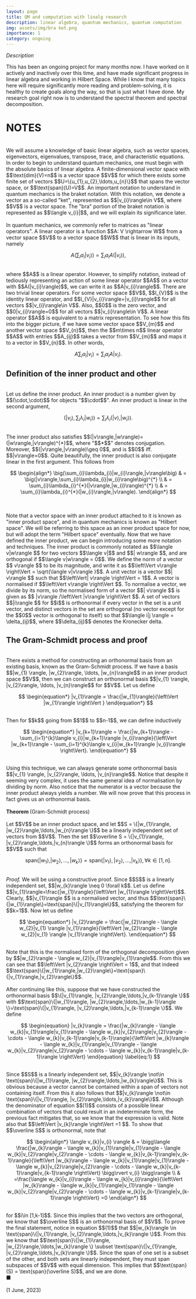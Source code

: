 ```yaml
---
layout: page
title: QM and computation with linalg research
description: linear algebra, quantum mechanics, quantum computation
img: assets/img/bra ket.png
importance: 1
category: ongoing
---
```


<i> Description </i>
<p>
This has been an ongoing project for many months now. I have worked on it actively and inactively over this time, and have made significant progress in linear algebra and working in Hilbert Space. While I know that many topics here will require significantly more reading and problem-solving, it is healthy to create goals along the way, so that is just what I have done. My research goal right now is to understand the spectral theorem and spectral decomposition. 
</p>

<h1> 
NOTES 
</h1> 

<br>
We will assume a knowledge of basic linear algebra, such as vector spaces, eigenvectors, eigenvalues, transpose, trace, and characteristic equations. In order to begin to understand quantum mechanics, one must begin with the absolute basics of linear algebra. A finite-dimensional vector space with $$\text{dim}(V)=n$$ is a vector space $$V$$ for which there exists some finite set of vectors $$U=\{u_{1},u_{2},\ldots,u_{n}\}$$ that spans the vector space, or $$\text{span}(U)=V$$. An important notation to understand in quantum mechanics is the braket notation. With this notation, we denote a vector as a so-called "ket", represented as $$|v_{i}\rangle\in V$$, where $$V$$ is a vector space. The "bra" portion of the braket notation is represented as $$\langle v_{i}|$$, and we will explain its significance later. 
<br>
<br>
In quantum mechanics, we commonly refer to matrices as "linear operators". A linear operator is a function $$A: V \rightarrow W$$ from a vector space $$V$$ to a vector space $$W$$ that is linear in its inputs, namely 
<br>

$$
\begin{equation*} A\big(\sum_{i}a_{i}|v_{i}\rangle \big) = \sum_{i}a_{i}A(|v_{i}\rangle) \end{equation*},
$$

<br>
where $$A$$ is a linear operator. However, to simplify notation, instead of tediously representing an action of some linear operator $$A$$ on a vector with $$A(|v_{i}\rangle)$$, we can write it as $$A|v_{i}\rangle$$. There are two trivial linear operators. For some vector space $$V$$, $$I_{V}$$ is the identity linear operator, and $$I_{V}|v_{i}\rangle=|v_{i}\rangle$$ for all vectors $$|v_{i}\rangle\in V$$. Also, $$0$$ is the zero vector, and $$0|v_{i}\rangle=0$$ for all vectors $$|v_{i}\rangle\in V$$. A linear operator $$A$$ is equivalent to a matrix representation. To see how this fits into the bigger picture, if we have some vector space $$V_{m}$$ and another vector space $$V_{n}$$, then the $$m\times n$$ linear operator $$A$$ with entries $$A_{ij}$$ takes a vector from $$V_{m}$$ and maps it to a vector in $$V_{n}$$. In other words,  
<br>

$$
\begin{equation*} A\sum_{i}a_{i}|v_{i}\rangle  = \sum_{i}a_{i}A|v_{i}\rangle .\end{equation*}
$$

<h2> 
Definition of the inner product and other
</h2> 

<br>
Let us define the inner product. An inner product is a number given by $$(\cdot,\cdot)$$ for objects "$$\cdot$$". An inner product is linear in the second argument, 
<br>

$$
\begin{equation*} \big(|v_{i}\rangle,\sum_{i}\lambda_{i}|w_{i}\rangle\big) = \sum_{i}\lambda_{i}(|v\rangle,|w_{i}\rangle). \end{equation*}
$$

<br>
The inner product also satisfies $$(|v\rangle,|w\rangle)=(|w\rangle,|v\rangle)^{*}$$, where "$$*$$" denotes conjugation. Moreover, $$(|v\rangle,|v\rangle)\geq 0$$, and is $$0$$ iff. $$|v\rangle=0$$. Quite beautifully, the inner product is also conjugate linear in the first argument. This follows from
<br>

$$
\begin{align*}
\big(\sum_{i}\lambda_{i}|w_{i}\rangle,|v\rangle\big) & 
= \big(|v\rangle,\sum_{i}\lambda_{i}|w_{i}\rangle\big)^{*} \\ &
= \sum_{i}\lambda_{i}^{*}(|v\rangle,|w_{i}\rangle)^{*} \\ &
= \sum_{i}\lambda_{i}^{*}(|w_{i}\rangle,|v\rangle).
\end{align*}
$$

<br>
<br>
Note that a vector space with an inner product attached to it is known as "inner product space", and in quantum mechanics is known as "Hilbert space". We will be referring to this space as an inner product space for now, but will adopt the term "Hilbert space" eventually. Now that we have defined the inner product, we can begin introducing some more notation and techniques. The inner product is commonly notated as $$\langle v|w\rangle $$ for two vectors $$\langle v|$$ and $$| w\rangle $$, and are orthogonal if $$\langle v|w\rangle = 0$$. We define the norm of a vector $$ v\rangle $$ to be its magnitude, and write it as $$\left\Vert v\rangle \right\Vert = \sqrt{\langle v|v\rangle }$$. A unit vector is a vector $$| v\rangle $$ such that $$\left\Vert| v\rangle \right\Vert = 1$$. A vector is normalised if $$\left\Vert v\rangle \right\Vert $$. To normalise a vector, we divide by its norm, so the normalised form of a vector $$| v\rangle $$ is given as $$ |v\rangle /\left\Vert |v\rangle \right\Vert $$. A set of vectors $$|i\rangle $$ for $$i$$ is orthonormal if every vector in the set is a unit vector, and distinct vectors in the set are orthogonal (no vector except for the $$0$$ vector is orthogonal to itself) so that $$\langle i|j \rangle = \delta_{ij}$$, where $$\delta_{ij}$$ denotes the Kronecker delta. 
<br>

<h2>
The Gram-Schmidt process and proof
</h2>

<br>
There exists a method for constructing an orthonormal basis from an existing basis, known as the Gram-Schmidt process. If we have a basis $$|w_{1} \rangle, |w_{2}\rangle, \ldots, |w_{n}\rangle$$ in an inner product space $$V$$, then we can construct an orthonormal basis $$|v_{1} \rangle, |v_{2}\rangle, \ldots, |v_{n}\rangle$$ for $$V$$. Let us define 
<br>

$$
\begin{equation*} |v_{1}\rangle = \frac{|w_{1}\rangle}{\left\Vert |w_{1}\rangle \right\Vert } \end{equation*}
$$

<br>
Then for $$k$$ going from $$1$$ to $$n-1$$, we can define inductively
<br>

$$
\begin{equation*} |v_{k+1}\rangle = \frac{|w_{k+1}\rangle - \sum_{i=1}^{k}\langle v_{i}|w_{k+1}\rangle |v_{i}\rangle}{\left\Vert |w_{k+1}\rangle - \sum_{i=1}^{k}\langle v_{i}|w_{k+1}\rangle |v_{i}\rangle \right\Vert}. \end{equation*}
$$

<br>
Using this technique, we can always generate some orthonormal basis $$|v_{1} \rangle, |v_{2}\rangle, \ldots, |v_{n}\rangle$$. Notice that despite it seeming very complex, it uses the same general idea of normalisation by dividing by norm. Also notice that the numerator is a vector because the inner product always yields a number. We will now prove that this process in fact gives us an orthonormal basis. 
<br>
<br>
<b> Theorem </b> (Gram-Schmidt process)
<br>
<br>
Let $$V$$ be an inner product space, and let $$S = \{|w_{1}\rangle, |w_{2}\rangle,\ldots,|w_{n}\rangle \}$$ be a linearly independent set of vectors from $$V$$. Then the set $$\overline S = \{|v_{1}\rangle, |v_{2}\rangle,\ldots,|v_{n}\rangle \}$$ forms an orthonormal basis for $$V$$ such that 
<br>

$$
\begin{equation*} \text{span}\{|w_{1}\rangle, |w_{2}\rangle,\ldots,|w_{k}\rangle \}=\text{span}\{|v_{1}\rangle, |v_{2}\rangle,\ldots,|v_{k}\rangle \}, \forall k\in [1,n]. \end{equation*}
$$

<br>
<i> Proof. </i> We will be using a constructive proof. Since $$S$$ is a linearly independent set, $$|w_{k}\rangle \neq 0 \forall k$$. Let us define $$|v_{1}\rangle=\frac{|w_{1}\rangle}{\left\Vert |w_{1}\rangle \right\Vert}$$. Clearly, $$|v_{1}\rangle $$ is a normalised vector, and thus $$\text{span}\{|w_{1}\rangle\}=\text{span}\{|v_{1}\rangle\}$$, satisfying the theorem for $$k=1$$. Now let us define
<br>

$$
\begin{equation*} |v_{2}\rangle = \frac{|w_{2}\rangle - \langle w_{2}|v_{1} \rangle |v_{1}\rangle}{\left\Vert |w_{2}\rangle - \langle w_{2}|v_{1} \rangle |v_{1}\rangle \right\Vert}. \end{equation*}
$$

<br>
Note that this is the normalised form of the orthogonal decomposition given by $$|w_{2}\rangle - \langle w_{2}|v_{1}\rangle|v_{1}\rangle$$. From this we can see that $$\left\Vert |v_{2}\rangle \right\Vert = 1$$, and that indeed $$\text{span}\{|w_{1}\rangle,|w_{2}\rangle\}=\text{span}\{|v_{1}\rangle,|v_{2}\rangle\}$$. 
<br>
<br>
After continuing like this, suppose that we have constructed the orthonormal basis $$\{|v_{1}\rangle, |v_{2}\rangle,\ldots,|v_{k-1}\rangle \}$$ with $$\text{span}\{|w_{1}\rangle, |w_{2}\rangle,\ldots,|w_{k-1}\rangle \}=\text{span}\{|v_{1}\rangle, |v_{2}\rangle,\ldots,|v_{k-1}\rangle \}$$. We define

$$
\begin{equation} |v_{k}\rangle = \frac{|w_{k}\rangle - \langle w_{k}|v_{1}\rangle|v_{1}\rangle - \langle w_{k}|v_{2}\rangle|v_{2}\rangle - \cdots - \langle w_{k}|v_{k-1}\rangle|v_{k-1}\rangle}{\left\Vert |w_{k}\rangle - \langle w_{k}|v_{1}\rangle|v_{1}\rangle - \langle w_{k}|v_{2}\rangle|v_{2}\rangle - \cdots - \langle w_{k}|v_{k-1}\rangle|v_{k-1}\rangle \right\Vert} \end{equation} \label{eq:1}
$$

<br>
Since $$S$$ is a linearly independent set, $$|v_{k}\rangle \not\in \text{span}\{|w_{1}\rangle, |w_{2}\rangle,\ldots,|w_{k}\rangle\}$$. This is obvious because a vector cannot be contained within a span of vectors not containing itself. From this it also follows that $$|v_{k}\rangle \not\in \text{span}\{|v_{1}\rangle, |v_{2}\rangle,\ldots,|v_{k}\rangle\}$$. Although the denominator of equation $$(1)$$ consists of a possible linear combination of vectors that could result in an indeterminate form, the previous fact mitigates that, so we know that the expression is valid. Note also that $$\left\Vert |v_{k}\rangle \right\Vert =1 $$. To show that $$\overline S$$ is orthonormal, note that 
<br>

$$
\begin{align*} 
\langle v_{k}|v_{i} \rangle & = \bigg\langle \frac{|w_{k}\rangle - \langle w_{k}|v_{1}\rangle|v_{1}\rangle - \langle w_{k}|v_{2}\rangle|v_{2}\rangle - \cdots - \langle w_{k}|v_{k-1}\rangle|v_{k-1}\rangle}{\left\Vert |w_{k}\rangle - \langle w_{k}|v_{1}\rangle|v_{1}\rangle - \langle w_{k}|v_{2}\rangle|v_{2}\rangle - \cdots - \langle w_{k}|v_{k-1}\rangle|v_{k-1}\rangle \right\Vert} \bigg\rvert v_{i} \bigg\rangle \\ &
=\frac{\langle w_{k}|v_{i}\rangle - \langle w_{k}|v_{i}\rangle}{\left\Vert |w_{k}\rangle - \langle w_{k}|v_{1}\rangle|v_{1}\rangle - \langle w_{k}|v_{2}\rangle|v_{2}\rangle - \cdots - \langle w_{k}|v_{k-1}\rangle|v_{k-1}\rangle \right\Vert}
=0
\end{align*}
$$

<br>
for $$i\in [1,k-1]$$. Since this implies that the two vectors are orthogonal, we know that $$\overline S$$ is an orthonormal basis of $$V$$. To prove the final statement, notice in equation $$(1)$$ that $$|w_{k}\rangle \in \text{span}\{|v_{1}\rangle, |v_{2}\rangle,\ldots,|v_{k}\rangle \}$$. From this we know that $$\text{span}\{|w_{1}\rangle, |w_{2}\rangle,\ldots,|w_{k}\rangle \} \subset \text{span}\{|v_{1}\rangle, |v_{2}\rangle,\ldots,|v_{k}\rangle \}$$. Since the span of one set is a subset of the other, and both sets are linearly independent, they must span subspaces of $$V$$ with equal dimension. This implies that $$\text{span}(S) = \text{span}(\overline S)$$, and we are done. 
<br>
■
<br>
<br>
(1 June, 2023)
<br>
<br>

